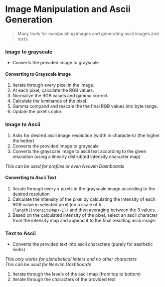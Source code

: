 # Image Manipulation and Ascii Generation
> Many tools for manipulating images and generating ascii images and texts.

### Image to grayscale
- Converts the provided image to grayscale

#### Converting to Grayscale Image
1. Iterate through every pixel in the image.
2. At each pixel, calculate the RGB values.
3. Normalize the RGB values and gamma correct.
4. Calculate the luminance of the pixel.
5. Gamma compand and rescale the the final RGB values into byte range.
6. Update the pixel's color.

### Image to Ascii
1. Asks for desired ascii image resolution (width in characters) (the higher the better)
2. Converts the provided image to grayscale
3. Converts the grayscale image to ascii text according to the given resolution (using a linearly distrubted intensity character map)

*This can be used for profiles or even Neovim Dashboards*

#### Converting to Ascii Text
1. Iterate through every x pixels in the grayscale image according to the desired resolution.
2. Calculate the intensity of the pixel by calculating the intensity of each RGB value in selected pixel (on a scale of `0 - (length(intensityMap)-1))` and then averaging between the 3 values.
3. Based on the calculated intensity of the pixel, select an ascii character from the intensity map and append it to the final resulting ascii image.

### Text to Ascii
- Converts the provided text into ascii characters (purely for aesthetic looks)

*This only works for alphabetical letters and no other characters* <br>
*This can be used for Neovim Dashboards*

1. Iterate through the levels of the ascii map (from top to bottom)
2. Iterate through the characters of the provided text
